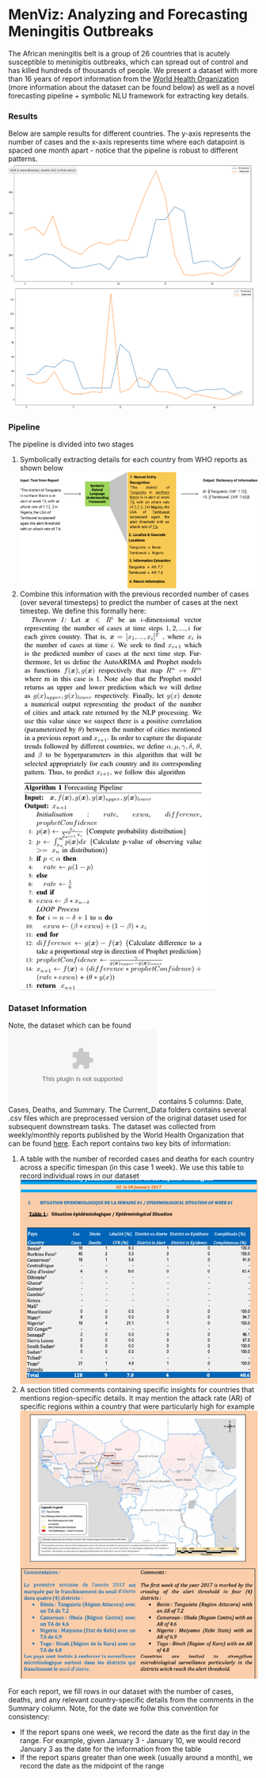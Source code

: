 # MenViz: Analyzing and Forecasting Meningitis Outbreaks
The African meningitis belt is a group of 26 countries that is acutely susceptible to meninigitis outbreaks, which can spread out of control and has killed hundreds of thousands of people. We present a dataset with more than 16 years of report information from the [World Health Organization](https://www.who.int/emergencies/diseases/meningitis/epidemiological/en/) (more information about the dataset can be found below) as well as a novel forecasting pipeline + symbolic NLU framework for extracting key details. 

### Results
Below are sample results for different countries. The y-axis represents the number of cases and the x-axis represents time where each datapoint is spaced one month apart - notice that the pipeline is robust to different patterns.
![](supporting_files/result_1.png)
![](supporting_files/result_2.png)

### Pipeline
The pipeline is divided into two stages
1. Symbolically extracting details for each country from WHO reports as shown below
![](supporting_files/nlp.png)
2. Combine this information with the previous recorded number of cases (over several timesteps) to predict the number of cases at the next timestep. We define this formally here:
![](supporting_files/algorithm.png)

### Dataset Information
Note, the dataset which can be found ![here](Current_Data/data2005to2019.csv) contains 5 columns: Date, Cases, Deaths, and Summary. The Current_Data folders contains several .csv files which are preprocessed version of the original dataset used for subsequent downstream tasks.
The dataset was collected from weekly/monthly reports published by the World Health Organization that can be found [here](https://www.who.int/emergencies/diseases/meningitis/epidemiological/en/). Each report contains two key bits of information:
1. A table with the number of recorded cases and deaths for each country across a specific timespan (in this case 1 week). We use this table to record individual rows in our dataset
![](supporting_files/report_1.png)
2. A section titled comments containing specific insights for countries that mentions region-specific details. It may mention the attack rate (AR) of specific regions within a country that were particularly high for example
![](supporting_files/report_2.png)

For each report, we fill rows in our dataset with the number of cases, deaths, and any relevant country-specific details from the comments in the Summary column. Note, for the date we follw this convention for consistency:
- If the report spans one week, we record the date as the first day in the range. For example, given January 3 - January 10, we would record January 3 as the date for the information from the table
- If the report spans greater than one week (usually around a month), we record the date as the midpoint of the range





